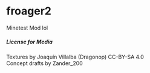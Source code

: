 # froager2
Minetest Mod lol

##### License for Media  
Textures by Joaquín Villalba (Dragonop) CC-BY-SA 4.0  
Concept drafts by Zander_200  
